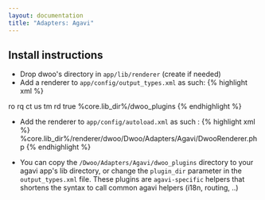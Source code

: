 ```yaml
---
layout: documentation
title: "Adapters: Agavi"
---
```


## Install instructions
* Drop dwoo's directory in `app/lib/renderer` (create if needed)
* Add a renderer to `app/config/output_types.xml` as such:
{% highlight xml %}
<renderer name="dwoo" class="DwooRenderer">
   <parameter name="assigns">
      <parameter name="routing">ro</parameter>
      <parameter name="request">rq</parameter>
      <parameter name="controller">ct</parameter>
      <parameter name="user">us</parameter>
      <parameter name="translation_manager">tm</parameter>
      <parameter name="request_data">rd</parameter>
   </parameter>
   <parameter name="extract_vars">true</parameter>
   <parameter name="plugin_dir">%core.lib_dir%/dwoo_plugins</parameter>
</renderer>
{% endhighlight %}

* Add the renderer to `app/config/autoload.xml` as such :
{% highlight xml %}
<autoload name="DwooRenderer">%core.lib_dir%/renderer/dwoo/Dwoo/Adapters/Agavi/DwooRenderer.php</autoload>
{% endhighlight %}

* You can copy the `/Dwoo/Adapters/Agavi/dwoo_plugins` directory to your agavi app's lib directory, or change the `plugin_dir` parameter in the `output_types.xml` file. These plugins are `agavi-specific` helpers that shortens the syntax to call common agavi helpers (i18n, routing, ..)